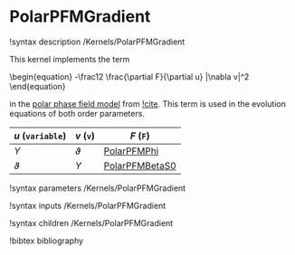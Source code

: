 # PolarPFMGradient

!syntax description /Kernels/PolarPFMGradient

This kernel implements the term

\begin{equation}
-\frac12 \frac{\partial F}{\partial u} |\nabla v|^2
\end{equation}

in the [polar phase field model](/PolarPhaseField/index.md) from
[!cite](Momeni2014). This term is used in the evolution equations of both order
parameters.

| $u$ (`variable`)| $v$ (`v`)| $F$ (`F`) |
| - | - | - |
| $\Upsilon$ | $\vartheta$ | [PolarPFMPhi](/PolarPFMPhi.md) |
| $\vartheta$ | $\Upsilon$ | [PolarPFMBetaS0](/PolarPFMBetaS0.md) |

!syntax parameters /Kernels/PolarPFMGradient

!syntax inputs /Kernels/PolarPFMGradient

!syntax children /Kernels/PolarPFMGradient

!bibtex bibliography
